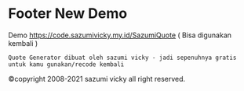 # Footer New Demo

Demo https://code.sazumivicky.my.id/SazumiQuote ( Bisa digunakan kembali )

```shell
Quote Generator dibuat oleh sazumi vicky - jadi sepenuhnya gratis untuk kamu gunakan/recode kembali
```
©copyright 2008-2021 sazumi vicky all right reserved.
